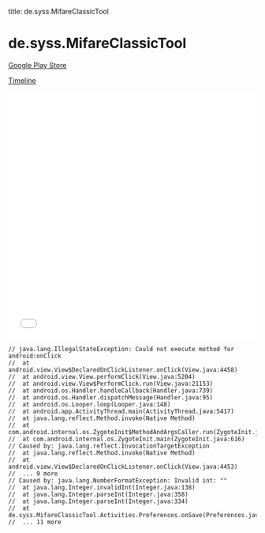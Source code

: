 title: de.syss.MifareClassicTool

# de.syss.MifareClassicTool

[Google Play Store](https://play.google.com/store/apps/details?id=de.syss.MifareClassicTool)

[Timeline](./vis-timeline.html)

<iframe src="./vis-timeline.html" width="100%" height="500px" style="border:none;"></iframe>

```
// java.lang.IllegalStateException: Could not execute method for android:onClick
// 	at android.view.View$DeclaredOnClickListener.onClick(View.java:4458)
// 	at android.view.View.performClick(View.java:5204)
// 	at android.view.View$PerformClick.run(View.java:21153)
// 	at android.os.Handler.handleCallback(Handler.java:739)
// 	at android.os.Handler.dispatchMessage(Handler.java:95)
// 	at android.os.Looper.loop(Looper.java:148)
// 	at android.app.ActivityThread.main(ActivityThread.java:5417)
// 	at java.lang.reflect.Method.invoke(Native Method)
// 	at com.android.internal.os.ZygoteInit$MethodAndArgsCaller.run(ZygoteInit.java:726)
// 	at com.android.internal.os.ZygoteInit.main(ZygoteInit.java:616)
// Caused by: java.lang.reflect.InvocationTargetException
// 	at java.lang.reflect.Method.invoke(Native Method)
// 	at android.view.View$DeclaredOnClickListener.onClick(View.java:4453)
// 	... 9 more
// Caused by: java.lang.NumberFormatException: Invalid int: ""
// 	at java.lang.Integer.invalidInt(Integer.java:138)
// 	at java.lang.Integer.parseInt(Integer.java:358)
// 	at java.lang.Integer.parseInt(Integer.java:334)
// 	at de.syss.MifareClassicTool.Activities.Preferences.onSave(Preferences.java:232)
// 	... 11 more

```



